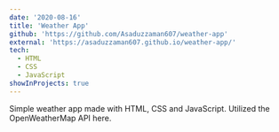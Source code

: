 ```yaml
---
date: '2020-08-16'
title: 'Weather App'
github: 'https://github.com/Asaduzzaman607/weather-app'
external: 'https://asaduzzaman607.github.io/weather-app/'
tech:
  - HTML
  - CSS
  - JavaScript
showInProjects: true
---
```


Simple weather app made with HTML, CSS and JavaScript. Utilized the OpenWeatherMap API here.
